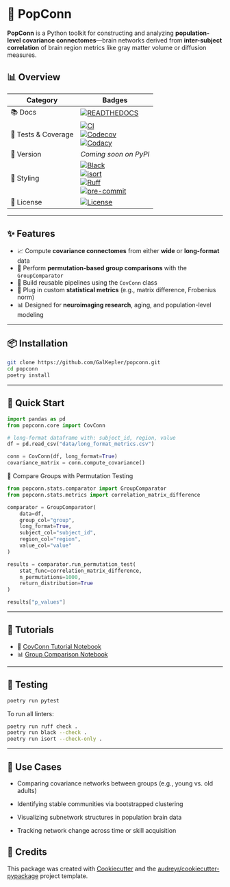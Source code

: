 # 🧠 PopConn

**PopConn** is a Python toolkit for constructing and analyzing **population-level covariance connectomes**—brain networks derived from **inter-subject correlation** of brain region metrics like gray matter volume or diffusion measures.

## 📊 Overview

| Category | Badges |
|----------| -------|
| 📚 Docs  | [![READTHEDOCS](https://readthedocs.org/projects/PopConn/badge/?version=latest)](https://popconn.readthedocs.io/en/latest/)
| 🧪 Tests & Coverage  | [![CI](https://github.com/GalKepler/popconn/actions/workflows/ci.yml/badge.svg)](https://github.com/GalKepler/popconn/actions)<br> [![Codecov](https://codecov.io/gh/GalKepler/popconn/branch/main/graph/badge.svg)](https://codecov.io/gh/GalKepler/popconn) <br> [![Codacy](https://app.codacy.com/project/badge/Grade/362bbdaea27548bb9f347eabae612ddb)](https://app.codacy.com/gh/GalKepler/PopConn/dashboard) |
| 🐍 Version           | _Coming soon on PyPI_                                                                                                                                       |
| 🎨 Styling           | [![Black](https://img.shields.io/badge/formatter-black-000000.svg)](https://github.com/psf/black) <br> [![isort](https://img.shields.io/badge/imports-isort-%231674b1.svg)](https://pycqa.github.io/isort/) <br> [![Ruff](https://img.shields.io/badge/linter-ruff-blue)](https://github.com/astral-sh/ruff) <br> [![pre-commit](https://img.shields.io/badge/pre--commit-enabled-brightgreen?logo=pre-commit&logoColor=white)](https://github.com/pre-commit/pre-commit) |
| 📄 License           | [![License](https://img.shields.io/github/license/GalKepler/popconn.svg)](https://opensource.org/license/mit)                                              |

---

## ✨ Features

* 📈 Compute **covariance connectomes** from either **wide** or **long-format** data
* 🔁 Perform **permutation-based group comparisons** with the `GroupComparator`
* 🧱 Build reusable pipelines using the `CovConn` class
* 🔬 Plug in custom **statistical metrics** (e.g., matrix difference, Frobenius norm)
* 📊 Designed for **neuroimaging research**, aging, and population-level modeling

---

## 📦 Installation

```bash
git clone https://github.com/GalKepler/popconn.git
cd popconn
poetry install
```

---

## 🚀 Quick Start

```python
import pandas as pd
from popconn.core import CovConn

# long-format dataframe with: subject_id, region, value
df = pd.read_csv("data/long_format_metrics.csv")

conn = CovConn(df, long_format=True)
covariance_matrix = conn.compute_covariance()

```

🎯 Compare Groups with Permutation Testing
```python
from popconn.stats.comparator import GroupComparator
from popconn.stats.metrics import correlation_matrix_difference

comparator = GroupComparator(
    data=df,
    group_col="group",
    long_format=True,
    subject_col="subject_id",
    region_col="region",
    value_col="value"
)

results = comparator.run_permutation_test(
    stat_func=correlation_matrix_difference,
    n_permutations=1000,
    return_distribution=True
)

results["p_values"]

```
---

## 📘 Tutorials

* 🧠 [CovConn Tutorial Notebook](https://github.com/GalKepler/PopConn/blob/main/notebooks/popconn_tutorial_covconn.ipynb)
* 📊 [Group Comparison Notebook](https://github.com/GalKepler/PopConn/blob/main/notebooks/popconn_group_comparison_tutorial.ipynb)

---

## 🧪 Testing

```bash
poetry run pytest
```
To run all linters:
```bash
poetry run ruff check .
poetry run black --check .
poetry run isort --check-only .
```

---

## 🧬 Use Cases


* Comparing covariance networks between groups (e.g., young vs. old adults)

* Identifying stable communities via bootstrapped clustering

* Visualizing subnetwork structures in population brain data

* Tracking network change across time or skill acquisition


## 🙌 Credits

This package was created with [Cookiecutter](https://github.com/audreyr/cookiecutter) and the [audreyr/cookiecutter-pypackage](https://github.com/audreyr/cookiecutter-pypackage) project template.
